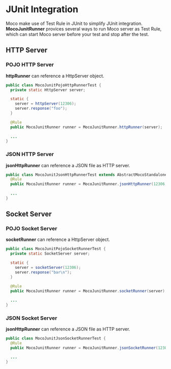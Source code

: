 # JUnit Integration

Moco make use of Test Rule in JUnit to simplify JUnit integration. **MocoJunitRunner** provices several ways to run Moco server as Test Rule, which can start Moco server before your test and stop after the test.

## HTTP Server

### POJO HTTP Server

**httpRunner** can reference a HttpServer object.

```java
public class MocoJunitPojoHttpRunnerTest {
  private static HttpServer server;

  static {
    server = httpServer(12306);
    server.response("foo");
  }

  @Rule
  public MocoJunitRunner runner = MocoJunitRunner.httpRunner(server);
  
  ...
}
```

### JSON HTTP Server

**jsonHttpRunner** can reference a JSON file as HTTP server.

```java
public class MocoJunitJsonHttpRunnerTest extends AbstractMocoStandaloneTest {
  @Rule
  public MocoJunitRunner runner = MocoJunitRunner.jsonHttpRunner(12306, "foo.json");
  
  ...
}
```

## Socket Server

### POJO Socket Server

**socketRunner** can reference a HttpServer object.

```java
public class MocoJunitPojoSocketRunnerTest {
  private static SocketServer server;

  static {
    server = socketServer(12306);
    server.response("bar\n");
  }

  @Rule
  public MocoJunitRunner runner = MocoJunitRunner.socketRunner(server);
  
  ...
}
```

### JSON Socket Server

**jsonHttpRunner** can reference a JSON file as HTTP server.

```java
public class MocoJunitJsonSocketRunnerTest {
  @Rule
  public MocoJunitRunner runner = MocoJunitRunner.jsonSocketRunner(12306, "foo.json");

  ...
}
```
